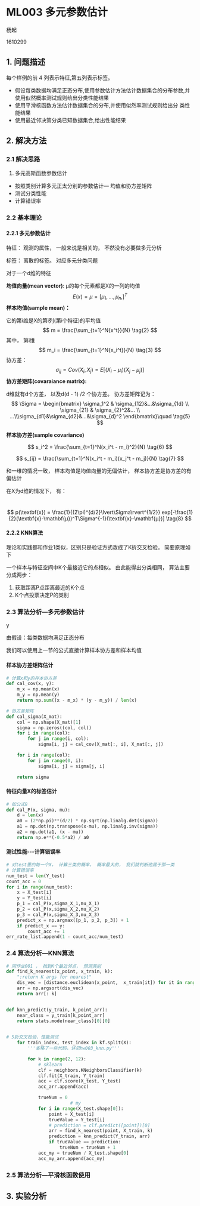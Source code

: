 # ML003 多元参数估计

杨起

1610299



## 1. 问题描述

每个样例的前 4 列表示特征,第五列表示标签。

* 假设每类数据均满足正态分布,使用参数估计方法估计数据集合的分布参数,并使用似然概率测试规则给出分类性能结果
* 使用平滑核函数方法估计数据集合的分布,并使用似然率测试规则给出分
  类性能结果
* 使用最近邻决策分类已知数据集合,给出性能结果



## 2. 解决方法

### 2.1 解决思路

1. 多元高斯函数参数估计

* 按照类别计算多元正太分别的参数估计— 均值和协方差矩阵
* 测试分类性能
* 计算错误率

### 2.2 基本理论

#### 2.2.1 多元参数估计

特征： 观测的属性， 一般来说是相关的， 不然没有必要做多元分析

标签： 离散的标签。 对应多元分类问题

对于一个d维的特征

**均值向量(mean vector)**: μ的每个元素都是X的一列的均值
$$
E(x) = \mu = [\mu_1,...,\mu_n,]^T \tag{1}
$$
**样本均值(sample mean)：**

它的第i维是X的第i列(第i个特征)的平均值
$$
m = \frac{\sum_{t=1}^N{x^t}}{N} \tag{2}
$$
其中， 第i维
$$
m_i = \frac{\sum_{t=1}^N{x_i^t}}{N} \tag{3}
$$
协方差：
$$
\sigma_{ij} =  Cov(X_i, X_j) = E[(X_i - \mu_i)(X_j - \mu_j)] \tag{4}
$$
**协方差矩阵(covaraiance matrix):**

d维就有d个方差， 以及d(d - 1) /2 个协方差。 协方差矩阵记为：
$$
\Sigma = \begin{bmatrix} \sigma_1^2 & \sigma_{12}&...&\sigma_{1d} \\ \sigma_{21} & \sigma_{2}^2&... \\ ...\\\sigma_{d1}&\sigma_{d2}&...&\sigma_{d}^2 \end{bmatrix}\quad \tag{5}
$$


**样本协方差(sample covariance)**


$$
s_i^2 = \frac{\sum_{t=1}^N(x_i^t - m_i)^2}{N} \tag{6}
$$

$$
s_{ij} = \frac{\sum_{t=1}^N(x_i^t - m_i)(x_j^t - m_j)}{N} \tag{7}
$$

和一维的情况一致， 样本均值是均值向量的无偏估计， 样本协方差是协方差的有偏估计

在X为d维的情况下， 有：

​	
$$
p(\textbf{x}) = \frac{1}{(2\pi)^{d/2}\lvert\Sigma\rvert^{1/2}} exp[-\frac{1}{2}(\textbf{x}-\mathbf{μ})^T\Sigma^{-1}(\textbf{x}-\mathbf{μ})] \tag{8}
$$

#### 2.2.2 KNN算法

理论和实践都和作业1类似，区别只是验证方式改成了K折交叉检验。 简要原理如下

一个样本与特征空间中K个最接近它的点相似。 由此能得出分类相同， 算法主要分成两步：

1. 获取距离P点距离最近的K个点
2. K个点投票决定P的类别

### 2.3 算法分析—多元参数估计

y

由假设：每类数据均满足正态分布

我们可以使用上一节的公式直接计算样本协方差和样本均值

#### 样本协方差矩阵估计

~~~python
# 计算x和y的样本协方差
def cal_cov(x, y):
    m_x = np.mean(x)
    m_y = np.mean(y)
    return np.sum((x - m_x) * (y - m_y)) / len(x)

# 协方差矩阵
def cal_sigma(X_mat):
    col = np.shape(X_mat)[1]
    sigma = np.zeros((col, col))
    for i in range(col):
        for j in range(i, col):
            sigma[i, j] = cal_cov(X_mat[:, i], X_mat[:, j])

    for i in range(col):
        for j in range(0, i):
            sigma[i, j] = sigma[j, i]

    return sigma
~~~

#### 特征向量X的标签估计

~~~python
# 如公式8
def cal_P(x, sigma, mu):
    d = len(x)
    a0 = (2*np.pi)**(d/2) * np.sqrt(np.linalg.det(sigma))
    a1 = np.dot(np.transpose(x-mu), np.linalg.inv(sigma))
    a2 = np.dot(a1, (x - mu))
    return np.e**(-0.5*a2) / a0
~~~

#### 测试性能---计算错误率

```python
# 对test里的每一个X， 计算三类的概率， 概率最大的， 我们就判断他属于那一类
# 计算错误率
num_test = len(Y_test)
count_acc = 0
for i in range(num_test):
    x = X_test[i]
    y = Y_test[i]
    p_1 = cal_P(x,sigma_X_1,mu_X_1)
    p_2 = cal_P(x,sigma_X_2,mu_X_2)
    p_3 = cal_P(x,sigma_X_3,mu_X_3)
    predict_x = np.argmax([p_1, p_2, p_3]) + 1
    if predict_x == y:
        count_acc += 1
err_rate_list.append(1 - count_acc/num_test)
```

### 2.4 算法分析—KNN算法

~~~python
# 同作业001 ， 找到K个最近邻点， 预测类别
def find_k_nearest(x_point, x_train, k):
    ":return K args for nearest"
    dis_vec = [distance.euclidean(x_point,  x_train[it]) for it in range(x_train.shape[0])]
    arr = np.argsort(dis_vec)
    return arr[: k]


def knn_predict(y_train, k_point_arr):
    near_class = y_train[k_point_arr]
    return stats.mode(near_class)[0][0]

  
# 5折交叉检验，性能测试
    for train_index, test_index in kf.split(X):
		'''省略了一些代码，详见hw003_knn.py'''

        for k in range(2, 12):
            # sklearn
          	clf = neighbors.KNeighborsClassifier(k)
            clf.fit(X_train, Y_train)
            acc = clf.score(X_test, Y_test)
            acc_arr.append(acc)

            trueNum = 0
						# my
            for i in range(X_test.shape[0]):
                point = X_test[i]
                trueValue = Y_test[i]
                # prediction = clf.predict([point])[0]
                arr = find_k_nearest(point, X_train, k)
                prediction = knn_predict(Y_train, arr)
                if trueValue == prediction:
                    trueNum = trueNum + 1
            acc_my = trueNum / X_test.shape[0]
            acc_my_arr.append(acc_my)
~~~

### 2.5 算法分析—平滑核函数使用





## 3. 实验分析

